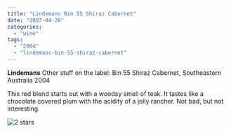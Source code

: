 ```yaml
---
title: "Lindemans Bin 55 Shiraz Cabernet"
date: "2007-04-26"
categories:
  - "wine"
tags:
  - "2004"
  - "lindemans-bin-55-shiraz-cabernet"
---
```


**Lindemans** Other stuff on the label: Bin 55 Shiraz Cabernet, Southeastern Australia 2004

This red blend starts out with a woodsy smell of teak. It tastes like a chocolate covered plum with the acidity of a jolly rancher. Not bad, but not interesting.

![2 stars](http://www.rebeccagomezfarrell.com/wp-content/uploads/2009/02/rating_chicken11.gif "rating_chicken11")
